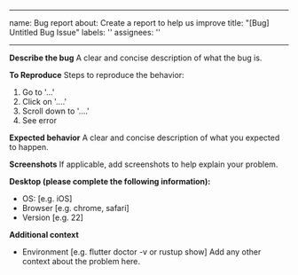 ______________________________________________________________________

name: Bug report
about: Create a report to help us improve
title: "[Bug] Untitled Bug Issue"
labels: ''
assignees: ''

______________________________________________________________________

**Describe the bug**
A clear and concise description of what the bug is.

**To Reproduce**
Steps to reproduce the behavior:

1. Go to '...'
1. Click on '....'
1. Scroll down to '....'
1. See error

**Expected behavior**
A clear and concise description of what you expected to happen.

**Screenshots**
If applicable, add screenshots to help explain your problem.

**Desktop (please complete the following information):**

- OS: [e.g. iOS]
- Browser [e.g. chrome, safari]
- Version [e.g. 22]

**Additional context**

- Environment [e.g. flutter doctor -v or rustup show]
  Add any other context about the problem here.
